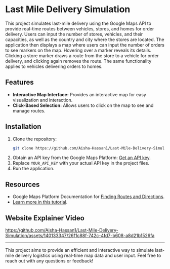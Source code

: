 # Last Mile Delivery Simulation

This project simulates last-mile delivery using the Google Maps API to provide real-time routes between vehicles, stores, and homes for order delivery. Users can input the number of stores, vehicles, and their capacities, as well as the country and city where the stores are located. The application then displays a map where users can input the number of orders to see markers on the map. Hovering over a marker reveals its details. Clicking a store marker draws a route from the store to a vehicle for order delivery, and clicking again removes the route. The same functionality applies to vehicles delivering orders to homes.

## Features
- **Interactive Map Interface:** Provides an interactive map for easy visualization and interaction.
- **Click-Based Selection:** Allows users to click on the map to see and manage routes.

## Installation
1. Clone the repository:
    ```bash
    git clone https://github.com/Aisha-Hassan1/Last-Mile-Delivery-Simulation.git
    ```
2. Obtain an API key from the Google Maps Platform: [Get an API key](https://developers.google.com/maps/documentation/embed/get-api-key).
3. Replace `YOUR_API_KEY` with your actual API key in the project files.
4. Run the application.

## Resources
- Google Maps Platform Documentation for [Finding Routes and Directions](https://developers.google.com/maps/documentation/routes).
- [Learn more in this tutorial](https://developers.google.com/maps/documentation/javascript/overview).

## Website Explainer Video

https://github.com/Aisha-Hassan1/Last-Mile-Delivery-Simulation/assets/140133347/26f1c88f-742c-4fd7-b608-a8d21b1526fa


---

This project aims to provide an efficient and interactive way to simulate last-mile delivery logistics using real-time map data and user input. Feel free to reach out with any questions or feedback!
